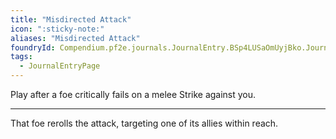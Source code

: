 ```yaml
---
title: "Misdirected Attack"
icon: ":sticky-note:"
aliases: "Misdirected Attack"
foundryId: Compendium.pf2e.journals.JournalEntry.BSp4LUSaOmUyjBko.JournalEntryPage.GqZLaGQDNe41saZ7
tags:
  - JournalEntryPage
---
```

Play after a foe critically fails on a melee Strike against you.

* * *

That foe rerolls the attack, targeting one of its allies within reach.